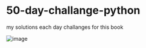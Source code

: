# 50-day-challange-python


my solutions each day challanges for this book 

![image](https://user-images.githubusercontent.com/10290194/205761350-a09e77fc-723f-4a81-a1d6-30f42e743cd5.png)
